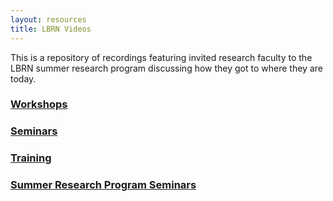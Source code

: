 ```yaml
---
layout: resources
title: LBRN Videos
---
```


This is a repository of recordings featuring invited research faculty to the LBRN summer research program discussing how they got to where they are today.

### [Workshops](https://www.youtube.com/user/LBRNINBRE/search?query=workshop)

### [Seminars](https://www.youtube.com/user/LBRNINBRE/search?query=seminar)

### [Training](https://www.youtube.com/user/LBRNINBRE/search?query=training)

### [Summer Research Program Seminars](https://www.youtube.com/playlist?list=PLV8dyTG7O7VaAdUsW791_yOxE51aFHCmY)
